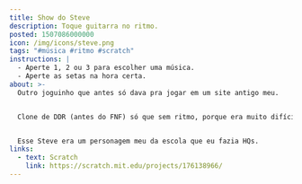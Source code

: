 ```yaml
---
title: Show do Steve
description: Toque guitarra no ritmo.
posted: 1507086000000
icon: /img/icons/steve.png
tags: "#música #ritmo #scratch"
instructions: |
  - Aperte 1, 2 ou 3 para escolher uma música.
  - Aperte as setas na hora certa.
about: >-
  Outro joguinho que antes só dava pra jogar em um site antigo meu.


  Clone de DDR (antes do FNF) só que sem ritmo, porque era muito difícil de programar. Então só aperte as teclas na hora certa.


  Esse Steve era um personagem meu da escola que eu fazia HQs.
links:
  - text: Scratch
    link: https://scratch.mit.edu/projects/176138966/
---
```


<scratch url="https://scratch.mit.edu/projects/176138966/"></scratch>
